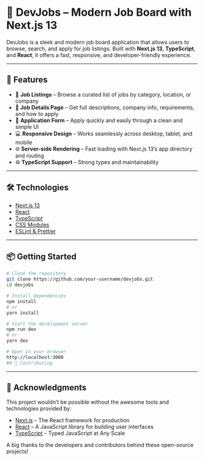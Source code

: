 # 💼 DevJobs – Modern Job Board with Next.js 13

DevJobs is a sleek and modern job board application that allows users to browse, search, and apply for job listings. Built with **Next.js 13**, **TypeScript**, and **React**, it offers a fast, responsive, and developer-friendly experience.

---

## 🚀 Features

- 🔎 **Job Listings** – Browse a curated list of jobs by category, location, or company  
- 📄 **Job Details Page** – Get full descriptions, company info, requirements, and how to apply  
- 📝 **Application Form** – Apply quickly and easily through a clean and simple UI  
- 💻 **Responsive Design** – Works seamlessly across desktop, tablet, and mobile  
- 🌐 **Server-side Rendering** – Fast loading with Next.js 13’s app directory and routing  
- ⚙️ **TypeScript Support** – Strong types and maintainability  

---

## 🛠️ Technologies

- [Next.js 13](https://nextjs.org/)
- [React](https://reactjs.org/)
- [TypeScript](https://www.typescriptlang.org/)
- [CSS Modules](https://nextjs.org/docs/basic-features/built-in-css-support#adding-component-level-css)
- [ESLint & Prettier](https://eslint.org/)

---

## 📦 Getting Started

```bash
# Clone the repository
git clone https://github.com/your-username/devjobs.git
cd devjobs

# Install dependencies
npm install
# or
yarn install

# Start the development server
npm run dev
# or
yarn dev

# Open in your browser
http://localhost:3000
## 🤝 Contributing

```


---

## 🙌 Acknowledgments

This project wouldn’t be possible without the awesome tools and technologies provided by:

- [Next.js](https://nextjs.org/) – The React framework for production
- [React](https://reactjs.org/) – A JavaScript library for building user interfaces
- [TypeScript](https://www.typescriptlang.org/) – Typed JavaScript at Any Scale

A big thanks to the developers and contributors behind these open-source projects!

